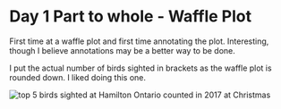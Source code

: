 # Day 1 Part to whole - Waffle Plot

First time at a waffle plot and first time annotating the plot. Interesting, though I believe annotations may be a better way to be done. 

I put the actual number of birds sighted in brackets as the waffle plot is rounded down. I liked doing this one. 

![top 5 birds sighted at Hamilton Ontario counted in 2017 at Christmas](https://github.com/jezzaayt/30DayChartChallenge/blob/main/day%102/Bird_waffle_plot.png)
